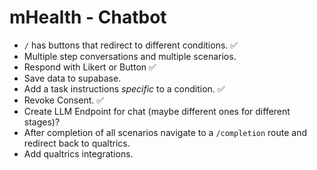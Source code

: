 # mHealth - Chatbot
- `/` has buttons that redirect to different conditions. ✅
- Multiple step conversations and multiple scenarios. 
- Respond with Likert or Button ✅
- Save data to supabase.
- Add a task instructions *specific* to a condition. ✅
- Revoke Consent. ✅
- Create LLM Endpoint for chat (maybe different ones for different stages)?
- After completion of all scenarios navigate to a `/completion` route and redirect back to qualtrics.
- Add qualtrics integrations.